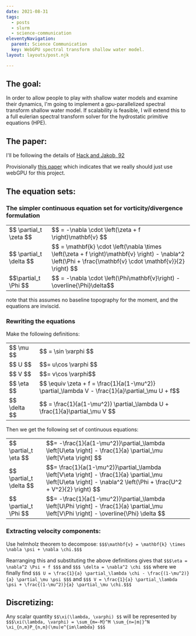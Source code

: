 ```yaml
---
date: 2021-08-31
tags:
  - posts
  - slurm
  - science-communication
eleventyNavigation:
  parent: Science Communication
  key: WebGPU spectral transform shallow water model.
layout: layouts/post.njk

---
```

## The goal:
In order to allow people to play with shallow water models
and examine their dynamics, I'm going to implement
a gpu-parallelized spectral transform shallow water model.
If scalability is feasible, I will extend this to a full
eulerian spectral transform solver for the hydrostatic
primitive equations (HPE).

## The paper:
I'll be following the details of [Hack and Jakob, 92](https://opensky.ucar.edu/islandora/object/technotes%3A112/datastream/PDF/download/Description_of_a_Global_Shallow_Water_Model_Based_on_the_Spectral_Transform_Method.citation)

Provisionally [this paper](https://openresearch-repository.anu.edu.au/bitstream/1885/64769/2/01_Huang_Efficient_Computation_of_2011.pdf)
which indicates that we really should just use webGPU for this project.


## The equation sets:
### The simpler continuous equation set for vorticity/divergence formulation
<table class="eqn">
  <tr> <td>$$ \partial_t \zeta  $$</td> <td>$$ = -\nabla \cdot \left(\zeta + f \right)\mathbf{v} $$</td>
  </tr>
<tr>
  <td>$$ \partial_t \delta $$</td><td>$$ =  \mathbf{k} \cdot \left(\nabla \times \left(\zeta + f \right)\mathbf{v} \right) - \nabla^2 \left(\Phi + \frac{\mathbf{v} \cdot \mathbf{v}}{2} \right) $$</td>
  </tr>
<tr>
  <td> $$\partial_t \Phi $$</td> <td>$$ = -\nabla \cdot \left(\Phi\mathbf{v}\right) - \overline{\Phi}\delta$$</td>
  </tr>
</table>

note that this assumes no baseline topography for the moment, and the equations are inviscid.

### Rewriting the equations

Make the following definitions:
<table class="eqn">
  <tr>
  <td>$$ \mu $$</td><td>$$ = \sin \varphi $$</td>
  </tr>
  <tr>
  <td>$$ U $$</td><td> $$= u\cos \varphi $$</td>
  </tr>
  <tr>
  <td>$$ V $$</td><td> $$= v\cos \varphi$$</td>
  </tr>
  <tr>
    <td>$$ \eta $$ </td><td> $$ \equiv \zeta + f  = \frac{1}{a(1-\mu^2)} \partial_\lambda V - \frac{1}{a}\partial_\mu U + f$$</td>
  </tr>
  <tr>
    <td>$$ \delta $$ </td><td> $$  = \frac{1}{a(1-\mu^2)} \partial_\lambda U + \frac{1}{a}\partial_\mu V $$</td>
  </tr>
</table>

Then we get the following set of continuous equations:

<table class="eqn">
  <tr>
    <td>$$ \partial_t \eta $$</td><td>$$= -\frac{1}{a(1-\mu^2)}\partial_\lambda \left[U\eta \right] - \frac{1}{a} \partial_\mu \left[V\eta \right] $$</td>
  </tr>
  <tr>
    <td>$$ \partial_t \delta $$</td><td>$$= \frac{1}{a(1-\mu^2)}\partial_\lambda \left[V\eta \right] - \frac{1}{a} \partial_\mu \left[U\eta \right] - \nabla^2 \left(\Phi + \frac{U^2 + V^2}{2} \right) $$</td>
  </tr>
  <tr>
    <td>$$ \partial_t \Phi $$</td><td>$$= -\frac{1}{a(1-\mu^2)}\partial_\lambda \left[U\Phi \right] - \frac{1}{a} \partial_\mu \left[V\Phi \right] - \overline{\Phi} \delta $$</td>
  </tr>
</table>


### Extracting velocity components:

Use helmholz theorem to decompose:
`$$$\mathbf{v} = \mathbf{k} \times \nabla \psi + \nabla \chi.$$$`

Rearranging this and substituting the above definitions gives that 
`$$$\eta = \nabla^2 \Psi + f $$$`
and
`$$$ \delta = \nabla^2 \chi $$$`
where we finally find
`$$$ U = \frac{1}{a} \partial_\lambda \chi - \frac{(1-\mu^2)}{a} \partial_\mu \psi $$$`
and
`$$$ V = \frac{1}{a} \partial_\lambda \psi + \frac{(1-\mu^2)}{a} \partial_\mu \chi.$$$`

## Discretizing:

Any scalar quantity `$$\xi(\lambda, \varphi) $$` will be represented by
`$$$\xi(\lambda, \varphi) = \sum_{m=-M}^M \sum_{n=|m|}^N \xi_{n,m}P_{n,m}(\mu)e^{im\lambda} $$$`

